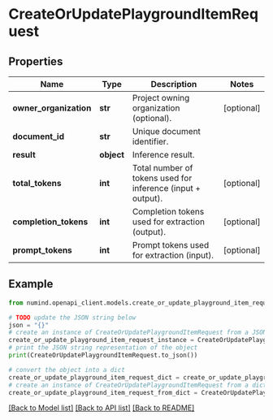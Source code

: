 # CreateOrUpdatePlaygroundItemRequest


## Properties

Name | Type | Description | Notes
------------ | ------------- | ------------- | -------------
**owner_organization** | **str** | Project owning organization (optional). | [optional] 
**document_id** | **str** | Unique document identifier. | 
**result** | **object** | Inference result. | 
**total_tokens** | **int** | Total number of tokens used for inference (input + output). | [optional] 
**completion_tokens** | **int** | Completion tokens used for extraction (output). | [optional] 
**prompt_tokens** | **int** | Prompt tokens used for extraction (input). | [optional] 

## Example

```python
from numind.openapi_client.models.create_or_update_playground_item_request import CreateOrUpdatePlaygroundItemRequest

# TODO update the JSON string below
json = "{}"
# create an instance of CreateOrUpdatePlaygroundItemRequest from a JSON string
create_or_update_playground_item_request_instance = CreateOrUpdatePlaygroundItemRequest.from_json(json)
# print the JSON string representation of the object
print(CreateOrUpdatePlaygroundItemRequest.to_json())

# convert the object into a dict
create_or_update_playground_item_request_dict = create_or_update_playground_item_request_instance.to_dict()
# create an instance of CreateOrUpdatePlaygroundItemRequest from a dict
create_or_update_playground_item_request_from_dict = CreateOrUpdatePlaygroundItemRequest.from_dict(create_or_update_playground_item_request_dict)
```
[[Back to Model list]](../README.md#documentation-for-models) [[Back to API list]](../README.md#documentation-for-api-endpoints) [[Back to README]](../README.md)


